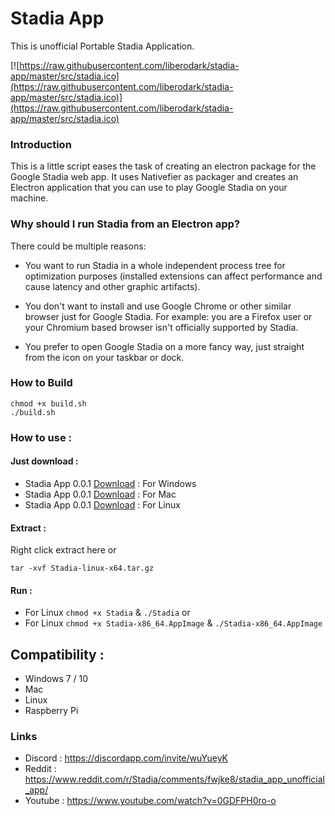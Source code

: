 # Stadia App

This is unofficial Portable Stadia Application.

[![https://raw.githubusercontent.com/liberodark/stadia-app/master/src/stadia.ico](https://raw.githubusercontent.com/liberodark/stadia-app/master/src/stadia.ico)](https://raw.githubusercontent.com/liberodark/stadia-app/master/src/stadia.ico)

### Introduction

This is a little script eases the task of creating an electron package for the Google Stadia web app. It uses Nativefier as packager and creates an Electron application that you can use to play Google Stadia on your machine.

### Why should I run Stadia from an Electron app?

There could be multiple reasons:

- You want to run Stadia in a whole independent process tree for optimization purposes (installed extensions can affect performance and cause latency and other graphic artifacts).

- You don't want to install and use Google Chrome or other similar browser just for Google Stadia. For example: you are a Firefox user or your Chromium based browser isn't officially supported by Stadia.

- You prefer to open Google Stadia on a more fancy way, just straight from the icon on your taskbar or dock.

### How to Build

```
chmod +x build.sh
./build.sh
```

### How to use :

#### Just download :

- Stadia App 0.0.1 [Download](https://github.com/liberodark/stadia-app/releases/download/0.0.1/Stadia-win32-x64.zip) : For Windows
- Stadia App 0.0.1 [Download](https://github.com/liberodark/stadia-app/releases/download/0.0.1/Stadia-darwin-x64.zip) : For Mac
- Stadia App 0.0.1 [Download](https://github.com/liberodark/stadia-app/releases/download/0.0.1/Stadia-x86_64.AppImage) : For Linux

#### Extract :

Right click extract here or

```
tar -xvf Stadia-linux-x64.tar.gz
```

#### Run :

- For Linux `chmod +x Stadia` & `./Stadia` or
- For Linux `chmod +x Stadia-x86_64.AppImage` & `./Stadia-x86_64.AppImage`

## Compatibility :

- Windows 7 / 10
- Mac
- Linux
- Raspberry Pi

### Links

- Discord : https://discordapp.com/invite/wuYueyK
- Reddit : https://www.reddit.com/r/Stadia/comments/fwjke8/stadia_app_unofficial_app/
- Youtube : https://www.youtube.com/watch?v=0GDFPH0ro-o
